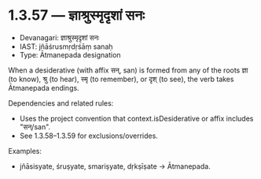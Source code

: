 # 1.3.57 — ज्ञाश्रुस्मृदृशां सनः

- Devanagari: ज्ञाश्रुस्मृदृशां सनः
- IAST: jñāśrusmṛdṛśāṃ sanaḥ
- Type: Ātmanepada designation

When a desiderative (with affix सन्, san) is formed from any of the roots ज्ञा (to know), श्रु (to hear), स्मृ (to remember), or दृश् (to see), the verb takes Ātmanepada endings.

Dependencies and related rules:
- Uses the project convention that context.isDesiderative or affix includes "सन्/san".
- See 1.3.58–1.3.59 for exclusions/overrides.

Examples:
- jñāsisyate, śruṣyate, smariṣyate, dṛkṣīṣate → Ātmanepada.
